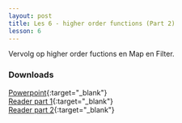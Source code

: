 ```yaml
---
layout: post
title: Les 6 - higher order functions (Part 2)
lesson: 6
---
```


Vervolg op higher order fuctions en Map en Filter.

### Downloads
[Powerpoint](https://drive.google.com/file/d/14BLAviS0QjpJB1bFYwG96Jvu-FxOMaAu/view?usp=sharing){:target="_blank"}  
[Reader part 1](https://drive.google.com/file/d/1m-V6AT096QRuHKwvRuhsTIsoPOt_VQjQ/view?usp=sharing){:target="_blank"}  
[Reader part 2](https://drive.google.com/file/d/1XQxG-KCF0cjgJpq_9T3yau8V4hiGPV3L/view?usp=sharing){:target="_blank"}  
